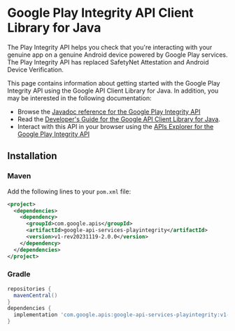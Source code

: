 # Google Play Integrity API Client Library for Java

The Play Integrity API helps you check that you're interacting with your genuine app on a genuine Android device powered by Google Play services. The Play Integrity API has replaced SafetyNet Attestation and Android Device Verification.

This page contains information about getting started with the Google Play Integrity API
using the Google API Client Library for Java. In addition, you may be interested
in the following documentation:

* Browse the [Javadoc reference for the Google Play Integrity API][javadoc]
* Read the [Developer's Guide for the Google API Client Library for Java][google-api-client].
* Interact with this API in your browser using the [APIs Explorer for the Google Play Integrity API][api-explorer]

## Installation

### Maven

Add the following lines to your `pom.xml` file:

```xml
<project>
  <dependencies>
    <dependency>
      <groupId>com.google.apis</groupId>
      <artifactId>google-api-services-playintegrity</artifactId>
      <version>v1-rev20231119-2.0.0</version>
    </dependency>
  </dependencies>
</project>
```

### Gradle

```gradle
repositories {
  mavenCentral()
}
dependencies {
  implementation 'com.google.apis:google-api-services-playintegrity:v1-rev20231119-2.0.0'
}
```

[javadoc]: https://googleapis.dev/java/google-api-services-playintegrity/latest/index.html
[google-api-client]: https://github.com/googleapis/google-api-java-client/
[api-explorer]: https://developers.google.com/apis-explorer/#p/playintegrity/v1/
